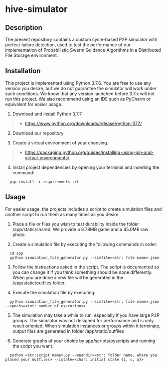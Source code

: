 # hive-simulator

##  Description
The present repository contains a custom cycle-based P2P simulator with perfect failure detection, used to test the performance of our implementation of Probabilistic Swarm Guidance Algorithms in a Distributed File Storage environment. 

##  Installation
This project is implemented using Python 3.7.6. You are free to use any version you desire, but we do not guarantee the simulator will work under such conditions. We know that any version launched before 3.7.x will not run this project. We also recommend using an IDE such as PyCharm or equivalent for easier usage.

1. Download and install Python 3.7.7
  > * https://www.python.org/downloads/release/python-377/

2. Download our repository

3. Create a virtual environment of your choosing.
  > * https://packaging.python.org/guides/installing-using-pip-and-virtual-environments/

4. Install project dependencies by opening your terminal and inserting the command:
```
  pip install -r requirements txt
```

## Usage
For easier usage, the projects includes a script to create simulation files and another script to run them as many times as you desire.

1. Place a file or files you wish to test durability inside the folder /app/static/shared. We provide a 8.78MB game and a 45.0MB raw photo.

2. Create a simulation file by executing the following commands in order:
```
  cd app
  python simulation_file_generator.py --simfile=<str: file name>.json
```

3. Follow the instructions asked in the script. The script is documented so you can change it if you think something should be done differently. When you are done a new file will be generated in the /app/static/outfiles folder.

4. Execute the simulation file by executing:
```
  python simulation_file_generator.py --simfile=<str: file name>.json --epochs=<int: number of executions>
```

5. The simulation may take a while to run, especially if you have large P2P groups. The simulator was not designed for performance and is only result oriented. When simulation instances or groups within it terminate, output files are generated in folder /app/static/outfiles

6. Generate graphs of your choice by app/scripts/pyscripts and running the script you want:
```
  python <str:script name>.py --meandir=<str: folder name, where you placed your outfiles> --istate=<char: initial state {i, u, a}>
```
